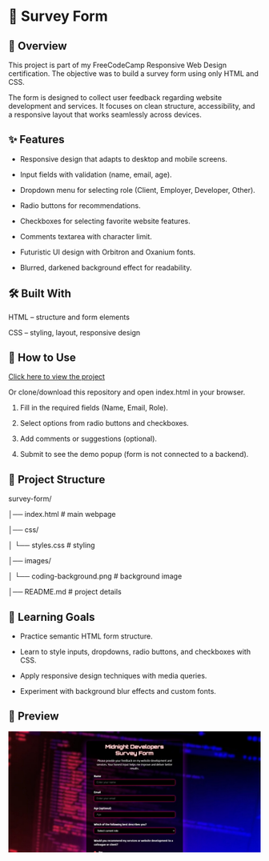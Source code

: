 # 📝 Survey Form

## 📖 Overview
This project is part of my FreeCodeCamp Responsive Web Design certification.
The objective was to build a survey form using only HTML and CSS.

The form is designed to collect user feedback regarding website development and services. It focuses on clean structure, accessibility, and a responsive layout that works seamlessly across devices.

## ✨ Features
- Responsive design that adapts to desktop and mobile screens.

- Input fields with validation (name, email, age).

- Dropdown menu for selecting role (Client, Employer, Developer, Other).

- Radio buttons for recommendations.

- Checkboxes for selecting favorite website features.

- Comments textarea with character limit.

- Futuristic UI design with Orbitron and Oxanium fonts.

- Blurred, darkened background effect for readability.

## 🛠️ Built With
HTML – structure and form elements

CSS – styling, layout, responsive design

## 🚀 How to Use
<a href="">Click here to view the project</a>

Or clone/download this repository and open index.html in your browser.

1. Fill in the required fields (Name, Email, Role).

2. Select options from radio buttons and checkboxes.

3. Add comments or suggestions (optional).

4. Submit to see the demo popup (form is not connected to a backend).

## 📂 Project Structure
survey-form/

│── index.html   # main webpage

│── css/

│   └── styles.css   # styling

│── images/

│   └── coding-background.png   # background image

│── README.md   # project details

## 📌 Learning Goals
- Practice semantic HTML form structure.

- Learn to style inputs, dropdowns, radio buttons, and checkboxes with CSS.

- Apply responsive design techniques with media queries.

- Experiment with background blur effects and custom fonts.

## 📸 Preview
![Survey Form Screenshot](./images/survey-preview.jpeg)